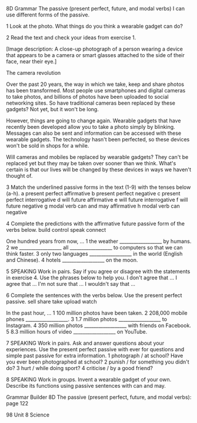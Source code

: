 8D Grammar
The passive (present perfect, future, and modal verbs)
I can use different forms of the passive.

1 Look at the photo. What things do you think a wearable gadget can do?

2 Read the text and check your ideas from exercise 1.

[Image description: A close-up photograph of a person wearing a device that appears to be a camera or smart glasses attached to the side of their face, near their eye.]

The camera revolution

Over the past 20 years, the way in which we take, keep and share photos has been transformed. Most people use smartphones and digital cameras to take photos, and billions of photos have been uploaded to social networking sites. So have traditional cameras been replaced by these gadgets? Not yet, but it won't be long.

However, things are going to change again. Wearable gadgets that have recently been developed allow you to take a photo simply by blinking. Messages can also be sent and information can be accessed with these wearable gadgets. The technology hasn't been perfected, so these devices won't be sold in shops for a while.

Will cameras and mobiles be replaced by wearable gadgets? They can't be replaced yet but they may be taken over sooner than we think. What's certain is that our lives will be changed by these devices in ways we haven't thought of.

3 Match the underlined passive forms in the text (1-9) with the tenses below (a-h).
a present perfect affirmative
b present perfect negative
c present perfect interrogative
d will future affirmative
e will future interrogative
f will future negative
g modal verb can and may affirmative
h modal verb can negative

4 Complete the predictions with the affirmative future passive form of the verbs below.
build   control   speak   connect

One hundred years from now, ...
1 the weather __________________ by humans.
2 we __________________ all __________________ to computers so that we can think faster.
3 only two languages __________________ in the world (English and Chinese).
4 hotels __________________ on the moon.

5 SPEAKING Work in pairs. Say if you agree or disagree with the statements in exercise 4. Use the phrases below to help you.
I don't agree that ...   I agree that ...
I'm not sure that ...   I wouldn't say that ...

6 Complete the sentences with the verbs below. Use the present perfect passive.
sell   share   take   upload   watch

In the past hour, ...
1 100 million photos have been taken.
2 208,000 mobile phones __________________.
3 1.7 million photos __________________ to Instagram.
4 350 million photos __________________ with friends on Facebook.
5 8.3 million hours of video __________________ on YouTube.

7 SPEAKING Work in pairs. Ask and answer questions about your experiences. Use the present perfect passive with ever for questions and simple past passive for extra information.
1 photograph / at school?
Have you ever been photographed at school?
2 punish / for something you didn't do?
3 hurt / while doing sport?
4 criticise / by a good friend?

8 SPEAKING Work in groups. Invent a wearable gadget of your own. Describe its functions using passive sentences with can and may.

Grammar Builder 8D The passive (present perfect, future, and modal verbs): page 122

98 Unit 8 Science